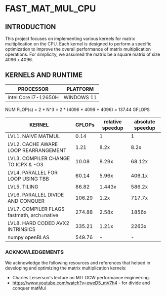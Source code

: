 # FAST_MAT_MUL_CPU
## INTRODUCTION
This project focuses on implementing various kernels for matrix multiplication on the CPU. Each kernel is designed to perform a specific optimization to improve the overall performance of matrix multiplication operations. For simplicity, we assumed the matrix be a square matrix of size 4096 x 4096.

## KERNELS AND RUNTIME

| PROCESSOR | PLATFORM |
|--|--|
Intel Core i7-12650H | WINDOWS 11 |


NUM FLOP(s) = 2 * N^3 = 2 * (4096 * 4096 * 4096) = 137.44 GFLOPS


| KERNEL | GFLOPs | relative speedup | absolute speedup
|--------|---------|--| -- |
| LVL1. NAIVE MATMUL| 0.14 | 1 | 1 |
| LVL2. CACHE AWARE LOOP REARRANGEMENT | 1.21 | 8.2x | 8.2x |
| LVL3. COMPILER CHANGE TO ICPX & -O3 | 10.08 | 8.29x | 68.12x |
| LVL4. PARALLEL FOR LOOP USING TBB | 60.14 | 5.96x | 406.1x |
| LVL5. TILING | 86.82 | 1.443x | 586.2x |
| LVL6. PARALLEL DIVIDE AND CONQUER | 106.29 | 1.2x | 717.7x |
| LVL7. COMPILER FLAGS fastmath, arch=native | 274.88 | 2.58x | 1856x |
| LVL8. HARD CODED AVX2 INTRINSICS | 335.21 |  1.21x |  2263x |
| numpy openBLAS | 549.76 | - | - |






### ACKNOWLEDGEMENTS
We acknowledge the following resources and references that helped in developing and optimizing the matrix multiplication kernels:

- Charles Leiserson's lecture on MIT OCW performance engineering. 
- https://www.youtube.com/watch?v=eweD5_mV7h4 - for divide and conquer matMul
